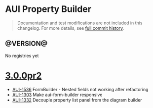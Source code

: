 # AUI Property Builder

> Documentation and test modifications are not included in this changelog. For more details, see [full commit history](https://github.com/liferay/alloy-ui/commits/master/src/aui-property-builder).

## @VERSION@

No registries yet

# [3.0.0pr2](https://github.com/liferay/alloy-ui/releases/tag/3.0.0pr2)

* [AUI-1536](https://issues.liferay.com/browse/AUI-1536) FormBuilder - Nested fields not working after refactoring
* [AUI-1303](https://issues.liferay.com/browse/AUI-1303) Make aui-form-builder responsive
* [AUI-1332](https://issues.liferay.com/browse/AUI-1332) Decouple property list panel from the diagram builder